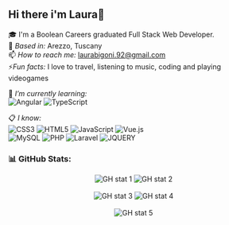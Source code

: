 ## Hi there i'm Laura👋

🎓 I'm a Boolean Careers graduated Full Stack Web Developer.   
📍 *Based in:* Arezzo, Tuscany   
📫 *How to reach me:* laurabigoni.92@gmail.com   
⚡*Fun facts:* I love to travel, listening to music, coding and playing videogames

🎯 *I’m currently learning:*   
![Angular](https://img.shields.io/badge/angular-%23DD0031.svg?style=for-the-badge&logo=angular&logoColor=white)
![TypeScript](https://img.shields.io/badge/typescript-%23007ACC.svg?style=for-the-badge&logo=typescript&logoColor=white)

📋 *I know:*   
![CSS3](https://img.shields.io/badge/css3-%231572B6.svg?style=for-the-badge&logo=css3&logoColor=white)
![HTML5](https://img.shields.io/badge/html5-%23E34F26.svg?style=for-the-badge&logo=html5&logoColor=white)
![JavaScript](https://img.shields.io/badge/javascript-%23323330.svg?style=for-the-badge&logo=javascript&logoColor=%23F7DF1E)
![Vue.js](https://img.shields.io/badge/vuejs-%2335495e.svg?style=for-the-badge&logo=vuedotjs&logoColor=%234FC08D)   
![MySQL](https://img.shields.io/badge/mysql-%2300f.svg?style=for-the-badge&logo=mysql&logoColor=white)
![PHP](https://img.shields.io/badge/php-%23777BB4.svg?style=for-the-badge&logo=php&logoColor=white)
![Laravel](https://img.shields.io/badge/laravel-%23FF2D20.svg?style=for-the-badge&logo=laravel&logoColor=white)
![JQUERY](https://img.shields.io/badge/jQuery-0769AD?style=for-the-badge&logo=jquery&logoColor=white)


### 📊 GitHub Stats:
<p align="center">
<img src="https://github-readme-stats.vercel.app/api?username=LauraBigoni&theme=dracula&hide_border=false&include_all_commits=true&count_private=true" alt="GH stat 1"/> <img src="https://github-readme-streak-stats.herokuapp.com/?user=LauraBigoni&theme=dracula&hide_border=false" alt="GH stat 2"/></br></br>
<img src="https://github-readme-stats.vercel.app/api/top-langs/?username=LauraBigoni&theme=dracula&hide_border=false&include_all_commits=true&count_private=true&layout=compact" alt="GH stat 3"/> <img src="https://github-profile-trophy.vercel.app/?username=LauraBigoni&theme=monokai&no-frame=true&no-bg=true&rank=-C&title=Followers,Repositories,Commits,PullRequest&margin-w=15&margin-h=15&column=-1" alt="GH stat 4"/></br></br>
<img src="https://visitcount.itsvg.in/api?id=LauraBigoni&label=Profile%20Views&color=5&icon=4&pretty=true" alt="GH stat 5" />
</p>
